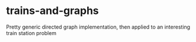 trains-and-graphs
=================

Pretty generic directed graph implementation, then applied to an interesting train station problem
